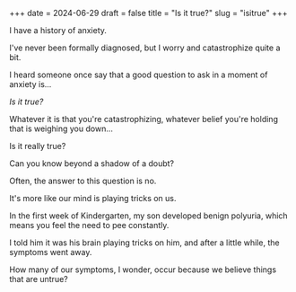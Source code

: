 +++
date = 2024-06-29
draft = false
title = "Is it true?"
slug = "isitrue"
+++

I have a history of anxiety.

I've never been formally diagnosed, but I worry and catastrophize quite a bit.

I heard someone once say that a good question to ask in a moment of anxiety is...

_Is it true?_

Whatever it is that you're catastrophizing, whatever belief you're holding that is weighing you down...

Is it really true?

Can you know beyond a shadow of a doubt?

Often, the answer to this question is no.

It's more like our mind is playing tricks on us.

In the first week of Kindergarten, my son developed benign polyuria, which means you feel the need to pee constantly. 

I told him it was his brain playing tricks on him, and after a little while, the symptoms went away.

How many of our symptoms, I wonder, occur because we believe things that are untrue?

